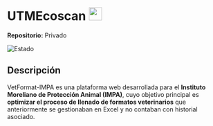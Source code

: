 # UTMEcoscan <img src="./assets/imgs/logoNegro2.png" width="30"/>

**Repositorio:** Privado  

![Estado](https://img.shields.io/badge/estado-en%20producción-brightgreen)

## Descripción
VetFormat-IMPA es una plataforma web desarrollada para el **Instituto Moreliano de Protección Animal (IMPA)**, 
cuyo objetivo principal es **optimizar el proceso de llenado de formatos veterinarios** que anteriormente se gestionaban en Excel y no contaban con historial asociado.  
